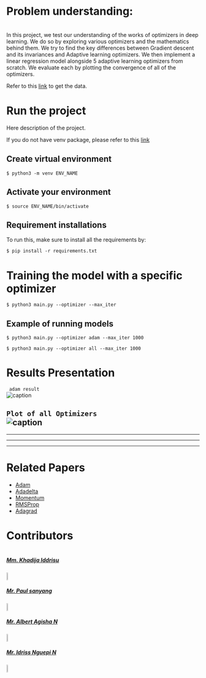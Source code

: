 # Problem understanding:
 </br>
In this project, we test our understanding of the works of optimizers in deep learning. We do so by exploring various optimizers and the mathematics behind them. We try to find the key differences between Gradient descent and its invariances and Adaptive learning optimizers. We then implement a linear regression model alongside 5 adaptive learning optimizers from scratch. We evaluate each by plotting the convergence of all of the optimizers.


<!-- <br> -->
Refer to this [link](https://www.kaggle.com/competitions/dogs-vs-cats/data) to get the data.

# Run the project #
Here description of the project.

If you do not have venv package, please refer to this [link](https://linuxize.com/post/how-to-create-python-virtual-environments-on-ubuntu-18-04/)
</br>

## Create virtual environment ##

```
$ python3 -m venv ENV_NAME
```
## Activate your environment ##

```
$ source ENV_NAME/bin/activate
```

## Requirement installations ##
To run this, make sure to install all the requirements by:

```
$ pip install -r requirements.txt 
```
# Training the model with a specific optimizer #

```
$ python3 main.py --optimizer --max_iter
```
## Example of running models ##

```
$ python3 main.py --optimizer adam --max_iter 1000
```

```
$ python3 main.py --optimizer all --max_iter 1000
```

# Results Presentation

``` adam result```  </br>
![caption](figures/Adam.png) 

```Plot of all Optimizers```  </br>
![caption](figures/All_plots.png) 
---
___

---
___

# Related Papers #

* <a href= 'https://arxiv.org/pdf/1412.6980.pdf'> Adam </a>
* <a href= 'https://arxiv.org/pdf/1212.5701.pdf'> Adadelta</a>
* <a href= 'https://arxiv.org/pdf/1212.5701.pdf'> Momentum</a>
* <a href= 'https://arxiv.org/pdf/1212.5701.pdf'> RMSProp</a>
* <a href= 'https://arxiv.org/pdf/1212.5701.pdf'> Adagrad</a>


# Contributors #
<div style="display:flex;align-items:center">

<div style="display:flex;align-items:center">
  <div>
    <h5> <a href='.'> Mm. Khadija Iddrisu </a> </h5> <img src="figures/cat.1.jpg" height= 7% width= 7%>
   
  <div>
        <h5> <a href='..'> Mr. Paul sanyang</a> </h5> <img src="figures/cat.1.jpg" height= 7% width= 7%>
  <div>
    <h5> <a href='.'> Mr. Albert Agisha N </a> </h5> <img src="figures/cat.1.jpg" height= 7% width= 7%>
    
  <div>
    <h5> <a href='.'> Mr. Idriss Nguepi N  </a> </h5> <img src="figures/cat.1.jpg" height= 7% width= 7%>
    
</div>